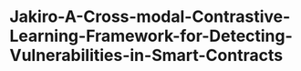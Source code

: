# Jakiro-A-Cross-modal-Contrastive-Learning-Framework-for-Detecting-Vulnerabilities-in-Smart-Contracts
